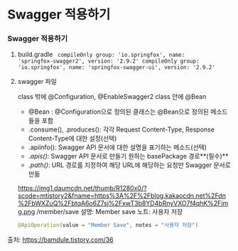 # Swagger 적용하기



### Swagger 적용하기

1. build.gradle
   <code>
   compileOnly group: 'io.springfox', name: 'springfox-swagger2', version: '2.9.2'
   compileOnly group: 'io.springfox', name: 'springfox-swagger-ui', version: '2.9.2'
   </code>

2. swagger 파일
  
    class 밖에 @Configuration, @EnableSwagger2
    class 안에 @Bean

    - @Bean
      : @Configuration으로 정의된 클래스는 @Bean으로 정의된 메소드들을 포함

    <script src="https://gist.github.com/h3yon/b619045da35b8c1d066e942dc9477941.js"></script>

    - .consume(), .produces(): 각각 Request Content-Type, Response Content-Type에 대한 설정(선택)
    - .apiinfo(): Swagger API 문서에 대한 설명을 표기하는 메소드(선택)
    - _.apis()_: Swagger API 문서로 만들기 원하는 basePackage 경로**(필수)**
    - _.path()_: URL 경로를 지정하여 해당 URL에 해당하는 요청만 Swagger 문서로 만듦

    <image>https://img1.daumcdn.net/thumb/R1280x0/?scode=mtistory2&fname=https%3A%2F%2Fblog.kakaocdn.net%2Fdn%2FbWXZuQ%2FbtqA6o6Z7sj%2FxwT3b8YD4bRnyVXO7f4qhK%2Fimg.png</image>
    /member/save
    설명: Member save
    노트: 사용자 저장

    ```java
    @ApiOperation(value = "Member Save", notes = "사용자 저장")
    ```

출처: https://bamdule.tistory.com/36

